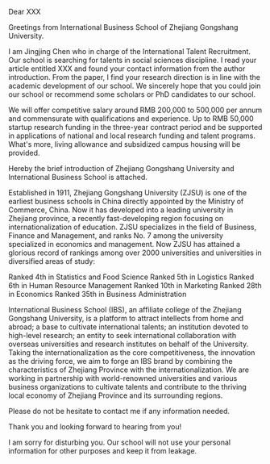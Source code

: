 Dear XXX

Greetings from International Business School of Zhejiang Gongshang University.

I am Jingjing Chen who in charge of the International Talent Recruitment. Our school is searching for talents in social sciences discipline. I read your article entitled XXX and found your contact information from the author introduction. From the paper, I find your research direction is in line with the academic development of our school. We sincerely hope that you could join our school or recommend some scholars or PhD candidates to our school. 

We will offer competitive salary around RMB 200,000 to 500,000 per annum and commensurate with qualifications and experience. Up to RMB 50,000 startup research funding in the three-year contract period and be supported in applications of national and local research funding and talent programs. What's more, living allowance and subsidized campus housing will be provided.

Hereby the brief introduction of Zhejiang Gongshang University and International Business School is attached.

Established in 1911, Zhejiang Gongshang University (ZJSU) is one of the earliest business schools in China directly appointed by the Ministry of Commerce, China. Now it has developed into a leading university in Zhejiang province, a recently fast-developing region focusing on internationalization of education. ZJSU specializes in the field of Business, Finance and Management, and ranks No. 7 among the university specialized in economics and management. Now ZJSU has attained a glorious record of rankings among over 2000 universities and universities in diversified areas of study:

Ranked 4th in Statistics and Food Science
Ranked 5th in Logistics
Ranked 6th in Human Resource Management
Ranked 10th in Marketing
Ranked 28th in Economics
Ranked 35th in Business Administration

International Business School (IBS), an affiliate college of the Zhejiang Gongshang University, is a platform to attract intellects from home and abroad; a base to cultivate international talents; an institution devoted to high-level research; an entity to seek international collaboration with overseas universities and research institutes on behalf of the University. Taking the internationalization as the core competitiveness, the innovation as the driving force, we aim to forge an IBS brand by combining the characteristics of Zhejiang Province with the internationalization. We are working in partnership with world-renowned universities and various business organizations to cultivate talents and contribute to the thriving local economy of Zhejiang Province and its surrounding regions.

Please do not be hesitate to contact me if any information needed.

Thank you and looking forward to hearing from you!

I am sorry for disturbing you. Our school will not use your personal information for other purposes and keep it from leakage.
